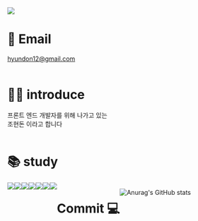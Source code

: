 
<img src ="https://capsule-render.vercel.app/api?type=rect&text=donny💻&fontAlign=30&fontSize=30&desc=Front-end%20Developer&descAlign=60&descAlignY=50&theme=radical"/>

# 📧 Email
hyundon12@gmail.com
<br>
<br>


# 🧑‍💻 introduce
프론트 엔드 개발자를 위해 나가고 있는 <br>
조현돈 이라고 합니다 
<br>
<br>



# 📚 study
<div style="display:flex; flex-direction:row;">
  <img src="https://img.shields.io/badge/TypeScript-3178C6?style=flat&logo=TypeScript&logoColor=white"/>
  <img src="https://img.shields.io/badge/JavaScript-F7DF1E?style=flat&logo=JavaScript&logoColor=white"/>
  <img src="https://img.shields.io/badge/CSS3-1572B6?style=flat&logo=CSS3&logoColor=orange"/>
  <img src="https://img.shields.io/badge/HTML5-E34F26?style=flat&logo=HTML5&logoColor=white"/>
  <img src="https://img.shields.io/badge/React-61DAFB?style=flat&logo=React&logoColor=white"/>
  <img src="https://img.shields.io/badge/Git-05032?style=flat&logo=Git&logoColor=white"/>
  <img src="https://img.shields.io/badge/Next.js-000000?style=flat&logo=Next.js&logoColor=white"/>
<br>
<br>


# Commit 💻
![Anurag's GitHub stats](https://github-readme-stats.vercel.app/api?username=chohyundon&show_icons=true&theme=radical)
</div>
